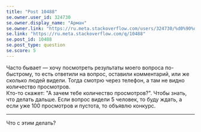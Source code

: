 ```yaml
---
title: "Post 10488"
se.owner.user_id: 324730
se.owner.display_name: "Арман"
se.owner.link: "https://ru.meta.stackoverflow.com/users/324730/%d0%90%d1%80%d0%bc%d0%b0%d0%bd"
se.link: "https://ru.meta.stackoverflow.com/q/10488"
se.post_id: 10488
se.post_type: question
se.score: 5
---
```

<p>Часто бывает — хочу посмотреть результаты моего вопроса по-быстрому, то есть ответили на вопрос, оставили комментарий, или же сколько людей видели. Тогда смотрю через телефон, а там не видно количество просмотров.<br>
Кто-то скажет: "А зачем тебе количество просмотров?". Чтобы знать, что делать дальше. Если вопрос видели 5 человек, то буду ждать, а если уже 100 просмотров и пустота, то объявлю конкурс.</p>

<hr>

<p>Что с этим делать?</p>
